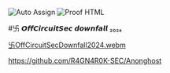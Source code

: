 ![Auto Assign](https://github.com/anonghost-sec/demo-repository/actions/workflows/auto-assign.yml/badge.svg)
![Proof HTML](https://github.com/anonghost-sec/demo-repository/actions/workflows/proof-html.yml/badge.svg)

#卐 𝙊𝙛𝙛𝘾𝙞𝙧𝙘𝙪𝙞𝙩𝙎𝙚𝙘 𝙙𝙤𝙬𝙣𝙛𝙖𝙡𝙡 ₂₀₂₄

[卐OffCircuitSecDownfall2024.webm](https://github.com/user-attachments/assets/ba3fc185-d30d-47cc-9ea6-7effbb3b1714)


https://github.com/R4GN4R0K-SEC/Anonghost

